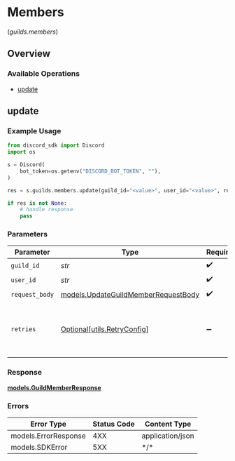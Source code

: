 # Members
(*guilds.members*)

## Overview

### Available Operations

* [update](#update)

## update

### Example Usage

```python
from discord_sdk import Discord
import os

s = Discord(
    bot_token=os.getenv("DISCORD_BOT_TOKEN", ""),
)

res = s.guilds.members.update(guild_id="<value>", user_id="<value>", request_body={})

if res is not None:
    # handle response
    pass

```

### Parameters

| Parameter                                                                           | Type                                                                                | Required                                                                            | Description                                                                         |
| ----------------------------------------------------------------------------------- | ----------------------------------------------------------------------------------- | ----------------------------------------------------------------------------------- | ----------------------------------------------------------------------------------- |
| `guild_id`                                                                          | *str*                                                                               | :heavy_check_mark:                                                                  | N/A                                                                                 |
| `user_id`                                                                           | *str*                                                                               | :heavy_check_mark:                                                                  | N/A                                                                                 |
| `request_body`                                                                      | [models.UpdateGuildMemberRequestBody](../../models/updateguildmemberrequestbody.md) | :heavy_check_mark:                                                                  | N/A                                                                                 |
| `retries`                                                                           | [Optional[utils.RetryConfig]](../../models/utils/retryconfig.md)                    | :heavy_minus_sign:                                                                  | Configuration to override the default retry behavior of the client.                 |

### Response

**[models.GuildMemberResponse](../../models/guildmemberresponse.md)**

### Errors

| Error Type           | Status Code          | Content Type         |
| -------------------- | -------------------- | -------------------- |
| models.ErrorResponse | 4XX                  | application/json     |
| models.SDKError      | 5XX                  | \*/\*                |
